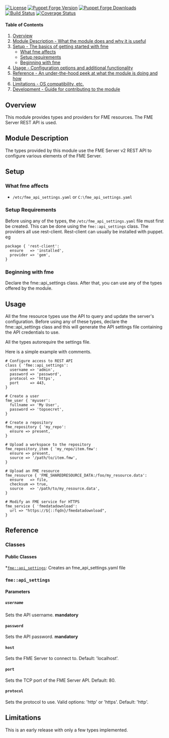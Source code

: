 [![License](https://img.shields.io/github/license/ordnancesurvey/puppet-fme.svg)](https://github.com/ordnancesurvey/puppet-fme/blob/master/LICENSE)
[![Puppet Forge Version](https://img.shields.io/puppetforge/v/ordnancesurvey/fme.svg)](https://forge.puppetlabs.com/ordnancesurvey/fme)
[![Puppet Forge Downloads](https://img.shields.io/puppetforge/dt/ordnancesurvey/fme.svg)](https://forge.puppetlabs.com/ordnancesurvey/fme)
[![Build Status](https://img.shields.io/travis/OrdnanceSurvey/puppet-fme.svg)](https://travis-ci.org/OrdnanceSurvey/puppet-fme)
[![Coverage Status](https://img.shields.io/coveralls/OrdnanceSurvey/puppet-fme.svg)](https://coveralls.io/github/OrdnanceSurvey/puppet-fme)

#### Table of Contents

1. [Overview](#overview)
2. [Module Description - What the module does and why it is useful](#module-description)
3. [Setup - The basics of getting started with fme](#setup)
    * [What fme affects](#what-fme-affects)
    * [Setup requirements](#setup-requirements)
    * [Beginning with fme](#beginning-with-fme)
4. [Usage - Configuration options and additional functionality](#usage)
5. [Reference - An under-the-hood peek at what the module is doing and how](#reference)
5. [Limitations - OS compatibility, etc.](#limitations)
6. [Development - Guide for contributing to the module](#development)

## Overview

This module provides types and providers for FME resources.  The FME Server REST API is used.

## Module Description

The types provided by this module use the FME Server v2 REST API to configure various elements of the FME Server.

## Setup

### What fme affects

* `/etc/fme_api_settings.yaml` or `C:\fme_api_settings.yaml`

### Setup Requirements

Before using any of the types, the `/etc/fme_api_settings.yaml` file must first be created.  This can be done using the `fme::api_settings` class.
The providers all use rest-client.  Rest-client can usually be installed with puppet.  eg
```
package { 'rest-client':
  ensure   => 'installed',
  provider => 'gem',
}
```

### Beginning with fme

Declare the fme::api_settings class.  After that, you can use any of the types offered by the module.

## Usage

All the fme resource types use the API to query and update the server's configuration.
Before using any of these types, declare the fme::api_settings class and this will generate the API settings file containing the API credentials to use.

All the types autorequire the settings file.

Here is a simple example with comments.

```
# Configure access to REST API
class { 'fme::api_settings':
  username => 'admin',
  password => 'password',
  protocol => 'https',
  port     => 443,
}

# Create a user
fme_user { 'myuser':
  fullname => 'My User',
  password => 'topsecret',
}

# Create a repository
fme_repository { 'my_repo':
  ensure => present,
}

# Upload a workspace to the repository
fme_repository_item { 'my_repo/item.fmw':
  ensure => present,
  source => '/path/to/item.fmw',
}

# Upload an FME resource
fme_resource { 'FME_SHAREDRESOURCE_DATA:/foo/my_resource.data':
  ensure   => file,
  checksum => true,
  source   => '/path/to/my_resource.data',
}

# Modify an FME service for HTTPS
fme_service { 'fmedatadownload':
  url => "https://${::fqdn}/fmedatadownload",
}

```

## Reference

### Classes

#### Public Classes
*[`fme::api_settings`](#fmeapi_settings): Creates an fme_api_settings.yaml file

### `fme::api_settings`

#### Parameters

##### `username`
Sets the API username. **mandatory**

#### `password`
Sets the API password. **mandatory**

#### `host`
Sets the FME Server to connect to. Default: 'localhost'.

#### `port`
Sets the TCP port of the FME Server API. Default: 80.

#### `protocol`
Sets the protocol to use. Valid options: 'http' or 'https'. Default: 'http'.
## Limitations

This is an early release with only a few types implemented.
